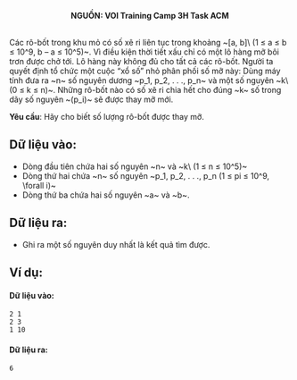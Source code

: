 **<center>NGUỒN: VOI Training Camp 3H  Task ACM</center>**
<br>

Các rô-bốt trong khu mỏ có số xê ri liên tục trong khoảng ~[a, b]\ (1 ≤ a ≤ b ≤ 10^9, b – a  ≤ 10^5)~. Vì điều kiện thời tiết xấu chỉ có một lô hàng mỡ bôi trơn được chở tới. Lô hàng này không đủ cho tất cả các rô-bốt. Người ta quyết định tổ chức một cuộc “xổ số” nhỏ phân phối số mỡ này: Dùng máy tính đưa ra ~n~ số nguyên dương ~p_1, p_2, . . ., p_n~ và một số nguyên ~k\ (0 ≤ k ≤ n)~. Những rô-bốt nào có số xê ri chia hết cho đúng ~k~ số trong dãy số nguyên ~(p_i)~ sẽ được thay mỡ mới.

**Yêu cầu**: Hãy cho biết số lượng rô-bốt được thay mỡ.

## Dữ liệu vào:
- Dòng đầu tiên chứa hai số nguyên ~n~ và ~k\ (1 ≤ n ≤ 10^5)~
- Dòng thứ hai chứa ~n~ số nguyên  ~p_1, p_2, . . ., p_n (1 ≤ pi ≤ 10^9, \forall i)~
- Dòng thứ ba chứa hai số nguyên ~a~ và ~b~.

## Dữ liệu ra:
- Ghi ra một số nguyên duy nhất là kết quả tìm được.

## Ví dụ:
#### Dữ liệu vào:
```
2 1
2 3
1 10
```

#### Dữ liệu ra:
```
6
```

